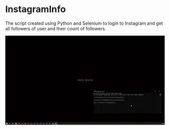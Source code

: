# InstagramInfo
The script created using Python and Selenium to login to Instagram and get all followers of user and their count of followers.

![preview](instagramInfo.gif)
